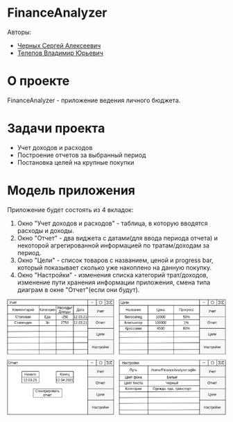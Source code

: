 # FinanceAnalyzer

Авторы:
* [Черных Сергей Алексеевич](https://github.com/SergeyChernykh)
* [Телепов Владимир Юрьевич](https://github.com/vladimirtelepov)

# О проекте
FinanceAnalyzer - приложение ведения личного бюджета. 

# Задачи проекта
* Учет доходов и расходов
* Построение отчетов за выбранный период
* Постановка целей на крупные покупки

# Модель приложения
Приложение будет состоять из 4 вкладок:
1. Окно "Учет доходов и расходов" - таблица, в которую вводятся расходы и доходы.
2. Окно "Отчет" - два виджета с датами(для ввода периода отчета) и некоторой агрегированной информацией по тратам/доходам за период.
3. Окно "Цели" - список товаров с названием, ценой и progress bar, который показывает сколько уже накоплено на данную покупку. 
4. Окно "Настройки" - изменения списка категорий трат/доходов, изменение пути хранения информации приложения, смена типа диаграм в окне "Отчет"(если они будут).

![Alt text](pic/gui_model.png?raw=true "GUI model")